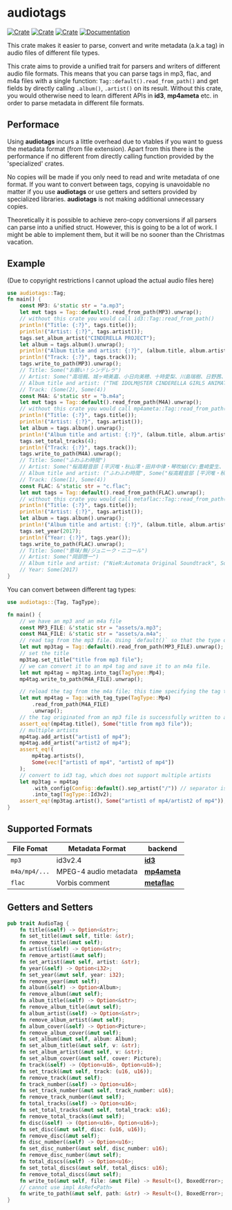 # audiotags

[![Crate](https://img.shields.io/crates/v/audiotags.svg)](https://crates.io/crates/audiotags)
[![Crate](https://img.shields.io/crates/d/audiotags.svg)](https://crates.io/crates/audiotags)
[![Crate](https://img.shields.io/crates/l/audiotags.svg)](https://crates.io/crates/audiotags)
[![Documentation](https://docs.rs/audiotags/badge.svg)](https://docs.rs/audiotags/)

This crate makes it easier to parse, convert and write metadata (a.k.a tag) in audio files of different file types.

This crate aims to provide a unified trait for parsers and writers of different audio file formats. This means that you can parse tags in mp3, flac, and m4a files with a single function: `Tag::default().read_from_path()` and get fields by directly calling `.album()`, `.artist()` on its result. Without this crate, you would otherwise need to learn different APIs in **id3**, **mp4ameta** etc. in order to parse metadata in different file formats.

## Performace

Using **audiotags** incurs a little overhead due to vtables if you want to guess the metadata format (from file extension). Apart from this there is the performance if no different from directly calling function provided by the 'specialized' crates.

No copies will be made if you only need to read and write metadata of one format. If you want to convert between tags, copying is unavoidable no matter if you use **audiotags** or use getters and setters provided by specialized libraries. **audiotags** is not making additional unnecessary copies.

Theoretically it is possible to achieve zero-copy conversions if all parsers can parse into a unified struct. However, this is going to be a lot of work. I might be able to implement them, but it will be no sooner than the Christmas vacation.

## Example

(Due to copyright restrictions I cannot upload the actual audio files here)

```rust
use audiotags::Tag;
fn main() {
    const MP3: &'static str = "a.mp3";
    let mut tags = Tag::default().read_from_path(MP3).unwrap();
    // without this crate you would call id3::Tag::read_from_path()
    println!("Title: {:?}", tags.title());
    println!("Artist: {:?}", tags.artist());
    tags.set_album_artist("CINDERELLA PROJECT");
    let album = tags.album().unwrap();
    println!("Album title and artist: {:?}", (album.title, album.artist));
    println!("Track: {:?}", tags.track());
    tags.write_to_path(MP3).unwrap();
    // Title: Some("お願い！シンデレラ")
    // Artist: Some("高垣楓、城ヶ崎美嘉、小日向美穂、十時愛梨、川島瑞樹、日野茜、輿水幸子、佐久間まゆ、白坂小梅")
    // Album title and artist: ("THE IDOLM@STER CINDERELLA GIRLS ANIMATION PROJECT 01 Star!!", Some("CINDERELLA PROJECT"))
    // Track: (Some(2), Some(4))
    const M4A: &'static str = "b.m4a";
    let mut tags = Tag::default().read_from_path(M4A).unwrap();
    // without this crate you would call mp4ameta::Tag::read_from_path()
    println!("Title: {:?}", tags.title());
    println!("Artist: {:?}", tags.artist());
    let album = tags.album().unwrap();
    println!("Album title and artist: {:?}", (album.title, album.artist));
    tags.set_total_tracks(4);
    println!("Track: {:?}", tags.track());
    tags.write_to_path(M4A).unwrap();
    // Title: Some("ふわふわ時間")
    // Artist: Some("桜高軽音部 [平沢唯・秋山澪・田井中律・琴吹紬(CV:豊崎愛生、日笠陽子、佐藤聡美、寿美菜子)]")
    // Album title and artist: ("ふわふわ時間", Some("桜高軽音部 [平沢唯・秋山澪・田井中律・琴吹紬(CV:豊崎愛生、日笠陽子、佐藤聡美、寿美菜子)]"))
    // Track: (Some(1), Some(4))
    const FLAC: &'static str = "c.flac";
    let mut tags = Tag::default().read_from_path(FLAC).unwrap();
    // without this crate you would call metaflac::Tag::read_from_path()
    println!("Title: {:?}", tags.title());
    println!("Artist: {:?}", tags.artist());
    let album = tags.album().unwrap();
    println!("Album title and artist: {:?}", (album.title, album.artist));
    tags.set_year(2017);
    println!("Year: {:?}", tags.year());
    tags.write_to_path(FLAC).unwrap();
    // Title: Some("意味/無/ジュニーク・ニコール")
    // Artist: Some("岡部啓一")
    // Album title and artist: ("NieR:Automata Original Soundtrack", Some("SQUARE ENIX"))
    // Year: Some(2017)
}
```

You can convert between different tag types:

```rust
use audiotags::{Tag, TagType};

fn main() {
    // we have an mp3 and an m4a file
    const MP3_FILE: &'static str = "assets/a.mp3";
    const M4A_FILE: &'static str = "assets/a.m4a";
    // read tag from the mp3 file. Using `default()` so that the type of tag is guessed from the file extension
    let mut mp3tag = Tag::default().read_from_path(MP3_FILE).unwrap();
    // set the title
    mp3tag.set_title("title from mp3 file");
    // we can convert it to an mp4 tag and save it to an m4a file.
    let mut mp4tag = mp3tag.into_tag(TagType::Mp4);
    mp4tag.write_to_path(M4A_FILE).unwrap();

    // reload the tag from the m4a file; this time specifying the tag type (you can also use `default()`)
    let mut mp4tag = Tag::with_tag_type(TagType::Mp4)
        .read_from_path(M4A_FILE)
        .unwrap();
    // the tag originated from an mp3 file is successfully written to an m4a file!
    assert_eq!(mp4tag.title(), Some("title from mp3 file"));
    // multiple artists
    mp4tag.add_artist("artist1 of mp4");
    mp4tag.add_artist("artist2 of mp4");
    assert_eq!(
        mp4tag.artists(),
        Some(vec!["artist1 of mp4", "artist2 of mp4"])
    );
    // convert to id3 tag, which does not support multiple artists
    let mp3tag = mp4tag
        .with_config(Config::default().sep_artist("/")) // separator is by default `;`
        .into_tag(TagType::Id3v2);
    assert_eq!(mp3tag.artist(), Some("artist1 of mp4/artist2 of mp4"));
}
```

## Supported Formats

| File Fomat    | Metadata Format       | backend                                                     |
| ------------- | --------------------- | ----------------------------------------------------------- |
| `mp3`         | id3v2.4               | [**id3**](https://github.com/polyfloyd/rust-id3)            |
| `m4a/mp4/...` | MPEG-4 audio metadata | [**mp4ameta**](https://github.com/Saecki/rust-mp4ameta)     |
| `flac`        | Vorbis comment        | [**metaflac**](https://github.com/jameshurst/rust-metaflac) |

## Getters and Setters

```rust
pub trait AudioTag {
    fn title(&self) -> Option<&str>;
    fn set_title(&mut self, title: &str);
    fn remove_title(&mut self);
    fn artist(&self) -> Option<&str>;
    fn remove_artist(&mut self);
    fn set_artist(&mut self, artist: &str);
    fn year(&self) -> Option<i32>;
    fn set_year(&mut self, year: i32);
    fn remove_year(&mut self);
    fn album(&self) -> Option<Album>;
    fn remove_album(&mut self);
    fn album_title(&self) -> Option<&str>;
    fn remove_album_title(&mut self);
    fn album_artist(&self) -> Option<&str>;
    fn remove_album_artist(&mut self);
    fn album_cover(&self) -> Option<Picture>;
    fn remove_album_cover(&mut self);
    fn set_album(&mut self, album: Album);
    fn set_album_title(&mut self, v: &str);
    fn set_album_artist(&mut self, v: &str);
    fn set_album_cover(&mut self, cover: Picture);
    fn track(&self) -> (Option<u16>, Option<u16>);
    fn set_track(&mut self, track: (u16, u16));
    fn remove_track(&mut self);
    fn track_number(&self) -> Option<u16>;
    fn set_track_number(&mut self, track_number: u16);
    fn remove_track_number(&mut self);
    fn total_tracks(&self) -> Option<u16>;
    fn set_total_tracks(&mut self, total_track: u16);
    fn remove_total_tracks(&mut self);
    fn disc(&self) -> (Option<u16>, Option<u16>);
    fn set_disc(&mut self, disc: (u16, u16));
    fn remove_disc(&mut self);
    fn disc_number(&self) -> Option<u16>;
    fn set_disc_number(&mut self, disc_number: u16);
    fn remove_disc_number(&mut self);
    fn total_discs(&self) -> Option<u16>;
    fn set_total_discs(&mut self, total_discs: u16);
    fn remove_total_discs(&mut self);
    fn write_to(&mut self, file: &mut File) -> Result<(), BoxedError>;
    // cannot use impl AsRef<Path>
    fn write_to_path(&mut self, path: &str) -> Result<(), BoxedError>;
}
```
